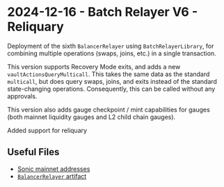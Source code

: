 # 2024-12-16 - Batch Relayer V6 - Reliquary

Deployment of the sixth `BalancerRelayer` using `BatchRelayerLibrary`, for combining multiple operations (swaps, joins, etc.) in a single transaction.

This version supports Recovery Mode exits, and adds a new `vaultActionsQueryMulticall`. This takes the same data as the standard `multicall`, but does query swaps, joins, and exits instead of the standard state-changing operations. Consequently, this can be called without any approvals.

This version also adds gauge checkpoint / mint capabilities for gauges (both mainnet liquidity gauges and L2 child chain gauges).

Added support for reliquary

## Useful Files

- [Sonic mainnet addresses](./output/sonic.json)
- [`BalancerRelayer` artifact](./artifact/BalancerRelayer.json)
